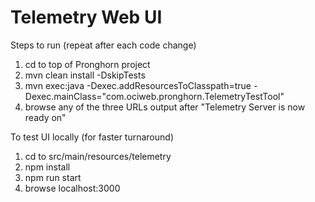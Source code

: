 # Telemetry Web UI

Steps to run (repeat after each code change)
1. cd to top of Pronghorn project
2. mvn clean install -DskipTests
3. mvn exec:java -Dexec.addResourcesToClasspath=true -Dexec.mainClass="com.ociweb.pronghorn.TelemetryTestTool"
4. browse any of the three URLs output after "Telemetry Server is now ready on"

To test UI locally (for faster turnaround)
1. cd to src/main/resources/telemetry
2. npm install
3. npm run start
4. browse localhost:3000

